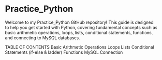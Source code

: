 # Practice_Python

Welcome to my Practice_Python GitHub repository! This guide is designed to help you get started with Python, covering fundamental concepts such as basic arithmetic operations, loops, lists, conditional statements, functions, and connecting to MySQL databases.


TABLE OF CONTENTS
Basic Arithmetic Operations
Loops
Lists
Conditional Statements (if-else & ladder)
Functions
MySQL Connection
